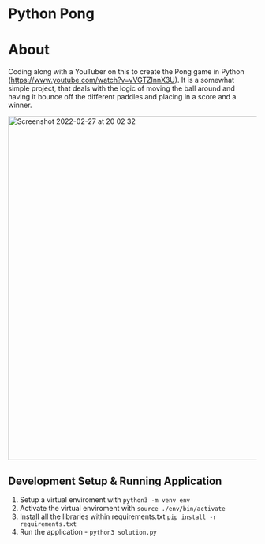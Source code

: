 # Python Pong

# About
Coding along with a YouTuber on this to create the Pong game in Python (https://www.youtube.com/watch?v=vVGTZlnnX3U).
It is a somewhat simple project, that deals with the logic of moving the ball around and having it bounce off the different paddles and placing in a score and a winner.

<img width="698" alt="Screenshot 2022-02-27 at 20 02 32" src="https://user-images.githubusercontent.com/4954209/155897886-e4d915a4-5e6d-4aed-a581-dd9c853aac99.png">

## Development Setup & Running Application
1. Setup a virtual enviroment with `python3 -m venv env`
2. Activate the virtual enviroment with `source ./env/bin/activate`
3. Install all the libraries within requirements.txt `pip install -r requirements.txt`
4. Run the application - `python3 solution.py`


